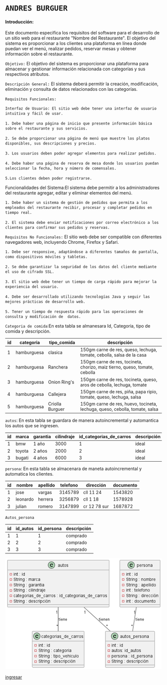 # `ANDRES BURGUER`

#### Introducción:
   Este documento especifica los requisitos del software para el desarrollo de un sitio web para el restaurante "Nombre del Restaurante". El objetivo del sistema es proporcionar a los clientes una plataforma en línea donde puedan ver el menú, realizar pedidos, reservar mesas y obtener información sobre el restaurante. 

  `Objetivo:`
    El objetivo del sistema es proporcionar una plataforma para almacenar y gestionar información relacionada con categorías y sus respectivos atributos.

  `Descripción General:`
    El sistema deberá permitir la creación, modificación, eliminación y consulta de datos relacionados con las categorías.

  `Requisitos Funcionales:`

    Interfaz de Usuario: El sitio web debe tener una interfaz de usuario intuitiva y fácil de usar.

    1. Debe haber una página de inicio que presente información básica sobre el restaurante y sus servicios.

    2. Se debe proporcionar una página de menú que muestre los platos disponibles, sus descripciones y precios.

    3. Los usuarios deben poder agregar elementos para realizar pedidos.

    4. Debe haber una página de reserva de mesa donde los usuarios puedan seleccionar la fecha, hora y número de comensales.

    5.Los clientes deben poder registrarse.
    
   Funcionalidades del Sistema:El sistema debe permitir a los administradores del restaurante agregar, editar y eliminar elementos del menú.

    1. Debe haber un sistema de gestión de pedidos que permita a los empleados del restaurante recibir, procesar y completar pedidos en tiempo real.

    2. El sistema debe enviar notificaciones por correo electrónico a los clientes para confirmar sus pedidos y reservas.

   `Requisitos No Funcionales:` El sitio web debe ser compatible con diferentes navegadores web, incluyendo Chrome, Firefox y Safari.

    1. Debe ser responsive, adaptándose a diferentes tamaños de pantalla, como dispositivos móviles y tabletas.

    2. Se debe garantizar la seguridad de los datos del cliente mediante el uso de cifrado SSL.

    3. El sitio web debe tener un tiempo de carga rápido para mejorar la experiencia del usuario.

    4. Debe ser desarrollado utilizando tecnologías Java y seguir las mejores prácticas de desarrollo web.
    
    5. Tener un tiempo de respuesta rápido para las operaciones de consulta y modificación de  datos.
   

`Categoria de comida`:En esta tabla se almanesara Id, Categoria, tipo de comida y descripción.

| id | categoria         | tipo_comida    |                              descripción                                   |
|----|-------------------|----------------|----------------------------------------------------------------------------|
| 1  | hamburguesa       | clasica        |150gm carne de res, queso, lechuga, tomate, cebolla, salsa de la casa       |
| 2  | hamburguesa       | Ranchera       |150gm carne de res, tocineta, chorizo, maiz tierno, queso, tomate, cebolla  |
| 3  | hamburguesa       | Onion Ring's   |150gm carne de res, tocineta, queso, aros de cebolla, lechuga, tomate       |  
| 4  | hamburguesa       | Callejera      |150gm carne de res, piña, papa ripio, tomate, queso, lechuga, salsa         |
| 5  | hamburguesa       | Criolla Burguer|150gm carne de res, huevo, tocineta, lechuga, queso, cebolla, tomate, salsa |


`autos`: En esta tabla se guardara de manera autoincremental y automantica los autos que se ingresen.

| id | marca         | garantia | cilindraje | id_categorias_de_carros | descripción|
|----|---------------|----------|------------|-------------------------|------------|
| 1  |    bmw        | 1 año    |3000        |  1                      | ideal      |
| 2  |   toyota      | 2 años   |2000        |  2                      | ideal      |
| 3  |   bugati      | 4 años   |6000        |  3                      | ideal      |

`persona`: En esta tabla se almacenara de maneta autoincremental y automatica los clientes.

| id | nombre        | apellido | telefono | dirección   | documento|
|----|---------------|----------|----------|-------------|----------|
| 1  |    jose       | vargas   |3145789   | cll 11 24   | 1543820  |
| 2  |  leonardo     | herrera  |3256879   | cll 1 18    | 1578928  |
| 3  |  julian       | romero   |3147899   | cr 12 78 sur| 1687872  |

`Autos_persona`

| id | id_autos | id_persona | descripción |
|----|----------|------------|-------------|
| 1  |  1       |   1        |comprado     |
| 2  |  2       |   2        |comprado     |
| 3  |  3       |   3        |comprado     |




![vista](jojo/base.png)

[ingresar](https://trello.com/b/epoUPRg2/parcial)